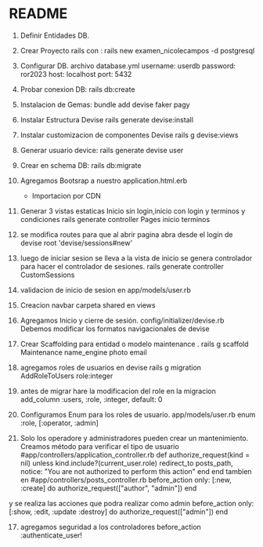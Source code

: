 # README

1. Definir Entidades DB.
2. Crear Proyecto rails con :
	rails new examen_nicolecampos -d postgresql
3. Configurar DB. archivo database.yml 
   username: userdb
   password: ror2023
   host: localhost
   port: 5432
4. Probar conexion DB:
	rails db:create
5. Instalacion de Gemas:
	bundle add devise faker pagy 
6. Instalar Estructura Devise
	rails generate devise:install
7. Instalar customizacion de componentes Devise
	rails g devise:views
8. Generar usuario device:
	rails generate devise user
9. Crear en schema DB:
	rails db:migrate
10. Agregamos Bootsrap a nuestro application.html.erb
	- Importacion por CDN
11. Generar 3 vistas estaticas Inicio sin login,inicio con login  y terminos y condiciones
    rails generate controller Pages inicio terminos
12. se modifica routes para que al abrir pagina abra desde el login de devise
     root 'devise/sessions#new'
13. luego de iniciar sesion se lleva a la vista de inicio se genera controlador para hacer el controlador de sesiones.
    rails generate controller CustomSessions
14. validacion de inicio de sesion en app/models/user.rb

15. Creacion navbar carpeta shared en views
16.  Agregamos Inicio y cierre de sesión. config/initializer/devise.rb
 Debemos modificar los formatos navigacionales de devise 

17. Crear Scaffolding para entidad o modelo maintenance . 
    rails g scaffold Maintenance name_engine photo email
18. agregamos roles de usuarios en devise
    rails g migration AddRoleToUsers role:integer
19. antes de migrar hare la modificacion del role en la migracion
    add_column :users, :role, :integer, default: 0
20. Configuramos Enum para los roles de usuario.
    app/models/user.rb
enum :role, [:operator, :admin]
21. Solo los operadore y administradores pueden crear un mantenimiento.
Creamos método para verificar el tipo de usuario
#app/controllers/application_controller.rb
def authorize_request(kind = nil)
 unless kind.include?(current_user.role)
 redirect_to posts_path, notice: "You are not authorized to perform this action"
 end
end
tambien en #app/controllers/posts_controller.rb
before_action only: [:new, :create] do
 authorize_request(["author", "admin"])
end

y se realiza las acciones que podra realizar como admin
  before_action only: [:show, :edit, :update :destroy] do
    authorize_request(["admin"])
  end

17. agregamos seguridad a los controladores 
before_action :authenticate_user!



